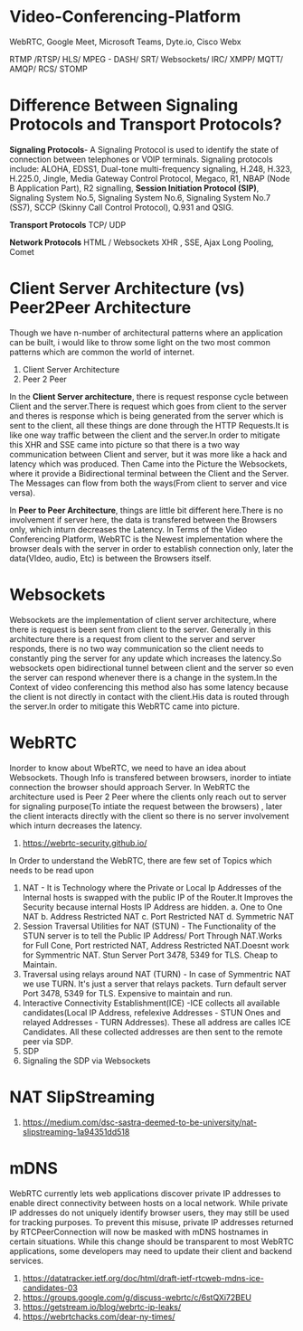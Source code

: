# Video-Conferencing-Platform
WebRTC, Google Meet, Microsoft Teams, Dyte.io, Cisco Webx

RTMP /RTSP/ HLS/ MPEG - DASH/ SRT/ Websockets/ IRC/ XMPP/ MQTT/ AMQP/ RCS/ STOMP

# Difference Between Signaling Protocols and Transport Protocols?
**Signaling Protocols**-
A Signaling Protocol is used to identify the state of connection between telephones or VOIP terminals. Signaling protocols include: ALOHA, EDSS1, Dual-tone multi-frequency signaling, H.248, H.323, H.225.0, Jingle, Media Gateway Control Protocol, Megaco, R1, NBAP (Node B Application Part), R2 signalling, **Session Initiation Protocol (SIP)**, Signaling System No.5, Signaling System No.6, Signaling System No.7 (SS7), SCCP (Skinny Call Control Protocol), Q.931 and QSIG.

**Transport Protocols**
TCP/ UDP

**Network Protocols**
HTML / Websockets
XHR , SSE, Ajax Long Pooling, Comet

# Client Server Architecture (vs) Peer2Peer Architecture
Though we have n-number of architectural patterns where an application can be built, i would like to throw some light on the two most common patterns which are common the world of internet.
1. Client Server Architecture
2. Peer 2 Peer

In the **Client Server architecture**, there is request response cycle between Client and the server.There is request which goes from client to the server and theres is response which is being generated from the server which is sent to the client, all these things are done through the HTTP Requests.It is like one way traffic between the client and the server.In order to mitigate this XHR and SSE came into picture so that there is a two way communication between Client and server, but it was more like a hack and latency which was produced. Then Came into the Picture the Websockets, where it provide a Bidirectional terminal between the Client and the Server. The Messages can flow from both the ways(From client to server and vice versa).

In **Peer to Peer Architecture**, things are little bit different here.There is no involvement if server here, the data is transfered between the Browsers only, which inturn decreases the Latency. In Terms of the Video Conferencing Platform, WebRTC is the Newest implementation where the browser deals with the server in order to establish connection only, later the data(VIdeo, audio, Etc) is between the Browsers itself.

# Websockets
Websockets are the implementation of client server architecture, where there is request is been sent from client to the server.
Generally in this architecture there is a request from client to the server and server responds, there is no two way communication so the client needs to constantly ping the server for any update which increases the latency.So websockets open bidirectional tunnel between client and the server so even the server can respond whenever there is a change in the system.In the Context of video conferencing this method also has some latency because the client is not directly in contact with the client.His data is routed through the server.In order to mitigate this WebRTC came into picture.

# WebRTC
Inorder to know about WbeRTC, we need to have an idea about Websockets.
Though Info is transfered between browsers, inorder to intiate connection the browser should approach Server.
In WebRTC the architecture used is Peer 2 Peer where the clients only reach out to server for signaling purpose(To intiate the request between the browsers) , later the client interacts directly with the client so there is no server involvement which inturn decreases the latency.
1. https://webrtc-security.github.io/

In Order to understand the WebRTC, there are few set of Topics which needs to be read upon
1. NAT - It is Technology where the Private or Local Ip Addresses of the Internal hosts is swapped with the public IP of the Router.It Improves the Security because internal Hosts IP Address are hidden.
  a. One to One NAT
  b. Address Restricted NAT
  c. Port Restricted NAT
  d. Symmetric NAT
2. Session Traversal Utilities for NAT (STUN) - The Functionality of the STUN server is to tell the Public IP Address/ Port Through NAT.Works for Full Cone, Port restricted NAT, Address Restricted NAT.Doesnt work for Symmentric NAT. Stun Server Port 3478, 5349 for TLS. Cheap to Maintain.
3. Traversal using relays around NAT (TURN) - In case of Symmentric NAT we use TURN. It's just a server that relays packets. Turn default server Port 3478, 5349 for TLS. Expensive to maintain and run.
3. Interactive Connectivity Establishment(ICE) -ICE collects all available candidates(Local IP Address, refelexive Addresses - STUN Ones and relayed Addresses - TURN Addresses). These all address are calles ICE Candidates. All these collected addresses are then sent to the remote peer via SDP. 
4. SDP
5. Signaling the SDP via Websockets

# NAT SlipStreaming
1. https://medium.com/dsc-sastra-deemed-to-be-university/nat-slipstreaming-1a94351dd518

# mDNS
WebRTC currently lets web applications discover private IP addresses to enable direct connectivity between hosts on a local network. While private IP addresses do not uniquely identify browser users, they may still be used for tracking purposes. To prevent this misuse, private IP addresses returned by RTCPeerConnection will now be masked with mDNS hostnames in certain situations. While this change should be transparent to most WebRTC applications, some developers may need to update their client and backend services. 
1. https://datatracker.ietf.org/doc/html/draft-ietf-rtcweb-mdns-ice-candidates-03
2. https://groups.google.com/g/discuss-webrtc/c/6stQXi72BEU
3. https://getstream.io/blog/webrtc-ip-leaks/
4. https://webrtchacks.com/dear-ny-times/
